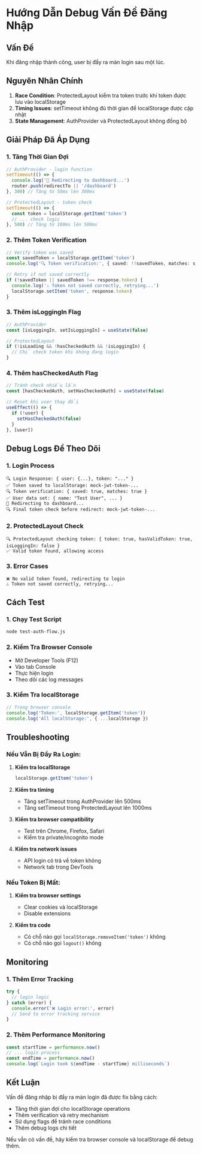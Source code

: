 # Hướng Dẫn Debug Vấn Đề Đăng Nhập

## Vấn Đề
Khi đăng nhập thành công, user bị đẩy ra màn login sau một lúc.

## Nguyên Nhân Chính
1. **Race Condition**: ProtectedLayout kiểm tra token trước khi token được lưu vào localStorage
2. **Timing Issues**: setTimeout không đủ thời gian để localStorage được cập nhật
3. **State Management**: AuthProvider và ProtectedLayout không đồng bộ

## Giải Pháp Đã Áp Dụng

### 1. Tăng Thời Gian Đợi
```typescript
// AuthProvider - login function
setTimeout(() => {
  console.log('🔄 Redirecting to dashboard...')
  router.push(redirectTo || '/dashboard')
}, 300) // Tăng từ 50ms lên 300ms

// ProtectedLayout - token check
setTimeout(() => {
  const token = localStorage.getItem('token')
  // ... check logic
}, 500) // Tăng từ 100ms lên 500ms
```

### 2. Thêm Token Verification
```typescript
// Verify token was saved
const savedToken = localStorage.getItem('token')
console.log('🔍 Token verification:', { saved: !!savedToken, matches: savedToken === response.token })

// Retry if not saved correctly
if (!savedToken || savedToken !== response.token) {
  console.log('⚠️ Token not saved correctly, retrying...')
  localStorage.setItem('token', response.token)
}
```

### 3. Thêm isLoggingIn Flag
```typescript
// AuthProvider
const [isLoggingIn, setIsLoggingIn] = useState(false)

// ProtectedLayout
if (!isLoading && !hasCheckedAuth && !isLoggingIn) {
  // Chỉ check token khi không đang login
}
```

### 4. Thêm hasCheckedAuth Flag
```typescript
// Tránh check nhiều lần
const [hasCheckedAuth, setHasCheckedAuth] = useState(false)

// Reset khi user thay đổi
useEffect(() => {
  if (!user) {
    setHasCheckedAuth(false)
  }
}, [user])
```

## Debug Logs Để Theo Dõi

### 1. Login Process
```
🔍 Login Response: { user: {...}, token: "..." }
✅ Token saved to localStorage: mock-jwt-token-...
🔍 Token verification: { saved: true, matches: true }
✅ User data set: { name: "Test User", ... }
🔄 Redirecting to dashboard...
🔍 Final token check before redirect: mock-jwt-token-...
```

### 2. ProtectedLayout Check
```
🔍 ProtectedLayout checking token: { token: true, hasValidToken: true, isLoggingIn: false }
✅ Valid token found, allowing access
```

### 3. Error Cases
```
❌ No valid token found, redirecting to login
⚠️ Token not saved correctly, retrying...
```

## Cách Test

### 1. Chạy Test Script
```bash
node test-auth-flow.js
```

### 2. Kiểm Tra Browser Console
- Mở Developer Tools (F12)
- Vào tab Console
- Thực hiện login
- Theo dõi các log messages

### 3. Kiểm Tra localStorage
```javascript
// Trong browser console
console.log('Token:', localStorage.getItem('token'))
console.log('All localStorage:', { ...localStorage })
```

## Troubleshooting

### Nếu Vẫn Bị Đẩy Ra Login:

1. **Kiểm tra localStorage**
   ```javascript
   localStorage.getItem('token')
   ```

2. **Kiểm tra timing**
   - Tăng setTimeout trong AuthProvider lên 500ms
   - Tăng setTimeout trong ProtectedLayout lên 1000ms

3. **Kiểm tra browser compatibility**
   - Test trên Chrome, Firefox, Safari
   - Kiểm tra private/incognito mode

4. **Kiểm tra network issues**
   - API login có trả về token không
   - Network tab trong DevTools

### Nếu Token Bị Mất:

1. **Kiểm tra browser settings**
   - Clear cookies và localStorage
   - Disable extensions

2. **Kiểm tra code**
   - Có chỗ nào gọi `localStorage.removeItem('token')` không
   - Có chỗ nào gọi `logout()` không

## Monitoring

### 1. Thêm Error Tracking
```typescript
try {
  // login logic
} catch (error) {
  console.error('❌ Login error:', error)
  // Send to error tracking service
}
```

### 2. Thêm Performance Monitoring
```typescript
const startTime = performance.now()
// ... login process
const endTime = performance.now()
console.log(`Login took ${endTime - startTime} milliseconds`)
```

## Kết Luận

Vấn đề đăng nhập bị đẩy ra màn login đã được fix bằng cách:
- Tăng thời gian đợi cho localStorage operations
- Thêm verification và retry mechanism
- Sử dụng flags để tránh race conditions
- Thêm debug logs chi tiết

Nếu vẫn có vấn đề, hãy kiểm tra browser console và localStorage để debug thêm.
